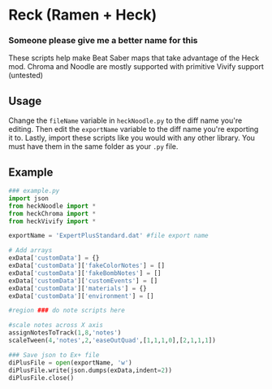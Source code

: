 # Reck (Ramen + Heck)
### Someone please give me a better name for this

These scripts help make Beat Saber maps that take advantage of the Heck mod. Chroma and Noodle are mostly supported with primitive Vivify support (untested)



## Usage
Change the `fileName` variable in `heckNoodle.py` to the diff name you're editing. Then edit the `exportName` variable to the diff name you're exporting it to. Lastly, import these scripts like you would with any other library. You must have them in the same folder as your `.py` file. 

## Example
```python
### example.py
import json
from heckNoodle import *
from heckChroma import *
from heckVivify import *

exportName = 'ExpertPlusStandard.dat' #file export name

# Add arrays
exData['customData'] = {}
exData['customData']['fakeColorNotes'] = []
exData['customData']['fakeBombNotes'] = []
exData['customData']['customEvents'] = []
exData['customData']['materials'] = {}
exData['customData']['environment'] = []

#region ### do note scripts here

#scale notes across X axis
assignNotesToTrack(1,8,'notes')
scaleTween(4,'notes',2,'easeOutQuad',[1,1,1,0],[2,1,1,1])

### Save json to Ex+ file
diPlusFile = open(exportName, 'w')
diPlusFile.write(json.dumps(exData,indent=2))
diPlusFile.close()
```
